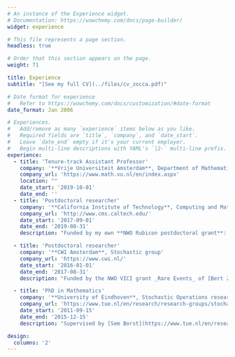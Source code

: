 ```yaml
---
# An instance of the Experience widget.
# Documentation: https://wowchemy.com/docs/page-builder/
widget: experience

# This file represents a page section.
headless: true

# Order that this section appears on the page.
weight: 71

title: Experience
subtitle: "[See my full CV](../files/cv_zocca.pdf)"

# Date format for experience
#   Refer to https://wowchemy.com/docs/customization/#date-format
date_format: Jan 2006

# Experiences.
#   Add/remove as many `experience` items below as you like.
#   Required fields are `title`, `company`, and `date_start`.
#   Leave `date_end` empty if it's your current employer.
#   Begin multi-line descriptions with YAML's `|2-` multi-line prefix.
experience:
  - title: 'Tenure-track Assistant Professor'
    company: '**Vrije Universiteit Amsterdam**, Department of Mathematics'
    company_url: 'https://www.math.vu.nl/en/index.aspx'
    location: ""
    date_start: '2019-10-01'
    date_end: ''
  - title: 'Postdoctoral researcher'
    company: '**California Institute of Technology**, Computing and Mathematical Sciences Department'
    company_url: 'http://www.cms.caltech.edu/'
    date_start: '2017-09-01'
    date_end: '2019-08-31'
    description: "Funded by my own **NWO Rubicon postdoctoral grant**: _Renewables and uncertainty in future power systems: Mathematical challenges and solutions_ . I worked with [Adam Wierman](http://users.cms.caltech.edu/~adamw/) and [Steven Low](http://ee.caltech.edu/people/slow) at the Computing and Mathematical Sciences department. I also joined the [Resnick Institute for Sustainability](https://resnick.caltech.edu/) as an affiliate postdoctoral fellow."

  - title: 'Postdoctoral researcher'
    company: '**CWI Amsterdam**, Stochastic group'
    company_url: 'https://www.cwi.nl/'
    date_start: '2016-01-01'
    date_end: '2017-08-31'
    description: "Funded by the NWO VICI grant _Rare Events_ of [Bert Zwart](https://www.cwi.nl/people/bert-zwart)"

  - title: 'PhD in Mathematics'
    company: '**University of Eindhoven**, Stochastic Operations research group'
    company_url: 'https://www.tue.nl/en/research/research-groups/stochastic-operations-research/'
    date_start: '2011-09-15'
    date_end: '2015-12-15'
    description: "Supervised by [Sem Borst](https://www.tue.nl/en/research/researchers/sem-borst/), [Johan van Leeuwaarden](https://www.tue.nl/en/research/researchers/johan-van-leeuwaarden/) and Francesca Nardi"

design:
  columns: '2'
---
```

